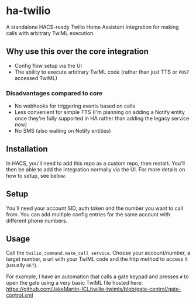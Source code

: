 # ha-twilio
A standalone HACS-ready Twilio Home Assistant integration for making calls with arbitrary TwiML execution.

## Why use this over the core integration

 - Config flow setup via the UI
 - The ability to execute arbitrary TwiML code (rather than just TTS or `POST` accessed TwiML)

### Disadvantages compared to core

 - No webhooks for triggering events based on calls
 - Less convenient for simple TTS (I'm planning on adding a Notify entity once they're fully supported in HA rather than adding the legacy service now)
 - No SMS (also waiting on Notify entities)

## Installation 

In HACS, you'll need to add this repo as a custom repo, then restart. You'll then be able to add the integration normally via the UI. For more details on how to setup, see below.

## Setup

You'll need your account SID, auth token and the number you want to call from. You can add multiple config entries for the same account with different phone numbers.

## Usage

Call the `twilio_command.make_call service`. Choose your account/number, a target number, a url with your TwiML code and the http method to access it (usually `GET`).

For example, I have an automation that calls a gate keypad and presses `#` to open the gate using a very basic TwiML file hosted here: https://github.com/JakeMartin-ICL/twilio-twimls/blob/gate-control/gate-control.xml